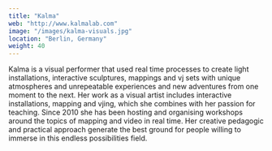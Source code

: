 ```yaml
---
title: "Kalma"
web: "http://www.kalmalab.com"
image: "/images/kalma-visuals.jpg"
location: "Berlin, Germany"
weight: 40
---
```


Kalma is a visual performer that used real time processes to create light installations, interactive sculptures, mappings and vj sets with unique atmospheres and unrepeatable experiences and new adventures from one moment to the next. Her work as a visual artist includes interactive installations, mapping and vjing, which she combines with her passion for teaching. Since 2010 she has been hosting and organising workshops around the topics of mapping and video in real time. Her creative pedagogic and practical approach generate the best ground for people willing to immerse in this endless possibilities field.
